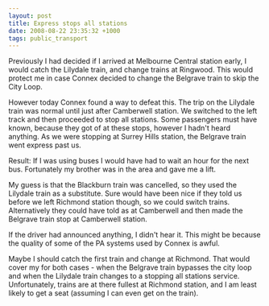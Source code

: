 ```yaml
---
layout: post
title: Express stops all stations
date: 2008-08-22 23:35:32 +1000
tags: public_transport
---
```


Previously I had decided if I arrived at Melbourne Central station
early, I would catch the Lilydale train, and change trains at Ringwood.
This would protect me in case Connex decided to change the
Belgrave train to skip the City Loop.

However today Connex found a way to defeat this. The trip on the
Lilydale train was normal until just after  Camberwell station. We
switched to the left track and then proceeded to stop all stations. Some
passengers must have known, because they got of at these stops, however
I hadn't heard anything. As we were stopping at Surrey Hills station,
the Belgrave train went express past us.

Result: If I was using buses I would have had to wait an hour for the
next bus. Fortunately my brother was in the area and gave me a lift.

My guess is that the Blackburn train was cancelled, so they used the
Lilydale train as a substitute. Sure would have been nice if they told
us before we left Richmond station though, so we could switch trains.
Alternatively they could have told as at Camberwell and then made the
Belgrave train stop at Camberwell station.

If the driver had announced anything, I didn't hear it. This might be because
the quality of some of the PA systems used by Connex is awful.

Maybe I should catch the first train and change at Richmond. That would cover
my for both cases - when the Belgrave train bypasses the city loop and when
the Lilydale train changes to a stopping all stations service. Unfortunately,
trains are at there fullest at Richmond station, and I am least likely to get
a seat (assuming I can even get on the train).
